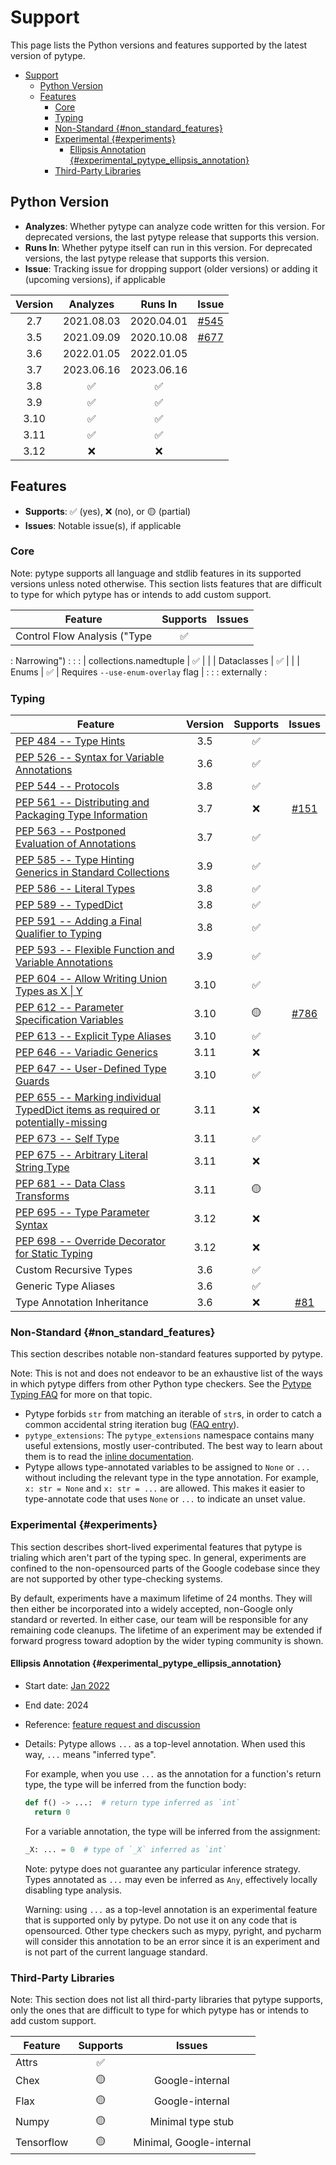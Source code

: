 <!--* freshness: { exempt: true } *-->

# Support

This page lists the Python versions and features supported by the latest version
of pytype.

<!--ts-->
* [Support](#support)
   * [Python Version](#python-version)
   * [Features](#features)
      * [Core](#core)
      * [Typing](#typing)
      * [Non-Standard {#non_standard_features}](#non-standard-non_standard_features)
      * [Experimental {#experiments}](#experimental-experiments)
         * [Ellipsis Annotation {#experimental_pytype_ellipsis_annotation}](#ellipsis-annotation-experimental_pytype_ellipsis_annotation)
      * [Third-Party Libraries](#third-party-libraries)

<!-- Created by https://github.com/ekalinin/github-markdown-toc -->
<!-- Added by: rechen, at: Wed Oct 25 03:33:16 PM PDT 2023 -->

<!--te-->

## Python Version

*   **Analyzes**: Whether pytype can analyze code written for this version. For
    deprecated versions, the last pytype release that supports this version.
*   **Runs In**: Whether pytype itself can run in this version. For deprecated
    versions, the last pytype release that supports this version.
*   **Issue**: Tracking issue for dropping support (older versions) or adding it
    (upcoming versions), if applicable

Version | Analyzes   | Runs In    | Issue
:-----: | :--------: | :--------: | :----------:
2.7     | 2021.08.03 | 2020.04.01 | [#545][py27]
3.5     | 2021.09.09 | 2020.10.08 | [#677][py35]
3.6     | 2022.01.05 | 2022.01.05 |
3.7     | 2023.06.16 | 2023.06.16 |
3.8     | ✅          | ✅          |
3.9     | ✅          | ✅          |
3.10    | ✅          | ✅          |
3.11    | ✅          | ✅          |
3.12    | ❌          | ❌          |

## Features

*   **Supports**: ✅ (yes), ❌ (no), or 🟡 (partial)
*   **Issues**: Notable issue(s), if applicable

### Core

Note: pytype supports all language and stdlib features in its supported versions
unless noted otherwise. This section lists features that are difficult to type
for which pytype has or intends to add custom support.

| Feature                      | Supports | Issues                             |
| ---------------------------- | :------: | :--------------------------------: |
| Control Flow Analysis ("Type | ✅        |                                    |
: Narrowing")                  :          :                                    :
| collections.namedtuple       | ✅        |                                    |
| Dataclasses                  | ✅        |                                    |
| Enums                        | ✅        | Requires `--use-enum-overlay` flag |
:                              :          : externally                         :

### Typing

Feature                                                                                 | Version | Supports | Issues
--------------------------------------------------------------------------------------- | :-----: | :------: | :----:
[PEP 484 -- Type Hints][484]                                                            | 3.5     | ✅        |
[PEP 526 -- Syntax for Variable Annotations][526]                                       | 3.6     | ✅        |
[PEP 544 -- Protocols][544]                                                             | 3.8     | ✅        |
[PEP 561 -- Distributing and Packaging Type Information][561]                           | 3.7     | ❌        | [#151][packaging]
[PEP 563 -- Postponed Evaluation of Annotations][563]                                   | 3.7     | ✅        |
[PEP 585 -- Type Hinting Generics in Standard Collections][585]                         | 3.9     | ✅        |
[PEP 586 -- Literal Types][586]                                                         | 3.8     | ✅        |
[PEP 589 -- TypedDict][589]                                                             | 3.8     | ✅        |
[PEP 591 -- Adding a Final Qualifier to Typing][591]                                    | 3.8     | ✅        |
[PEP 593 -- Flexible Function and Variable Annotations][593]                            | 3.9     | ✅        |
[PEP 604 -- Allow Writing Union Types as X \| Y][604]                                   | 3.10    | ✅        |
[PEP 612 -- Parameter Specification Variables][612]                                     | 3.10    | 🟡        | [#786][param-spec]
[PEP 613 -- Explicit Type Aliases][613]                                                 | 3.10    | ✅        |
[PEP 646 -- Variadic Generics][646]                                                     | 3.11    | ❌        |
[PEP 647 -- User-Defined Type Guards][647]                                              | 3.10    | ✅        |
[PEP 655 -- Marking individual TypedDict items as required or potentially-missing][655] | 3.11    | ❌        |
[PEP 673 -- Self Type][673]                                                             | 3.11    | ✅        |
[PEP 675 -- Arbitrary Literal String Type][675]                                         | 3.11    | ❌        |
[PEP 681 -- Data Class Transforms][681]                                                 | 3.11    | 🟡        |
[PEP 695 -- Type Parameter Syntax][695]                                                 | 3.12    | ❌        |
[PEP 698 -- Override Decorator for Static Typing][698]                                  | 3.12    | ❌        |
Custom Recursive Types                                                                  | 3.6     | ✅        |
Generic Type Aliases                                                                    | 3.6     | ✅        |
Type Annotation Inheritance                                                             | 3.6     | ❌        | [#81][annotation-inheritance]

### Non-Standard {#non_standard_features}

This section describes notable non-standard features supported by pytype.

Note: This is not and does not endeavor to be an exhaustive list of the ways in
which pytype differs from other Python type checkers. See the
[Pytype Typing FAQ][pytype-typing-faq] for more on that topic.

*   Pytype forbids `str` from matching an iterable of `str`s, in order to catch
    a common accidental string iteration bug
    ([FAQ entry][faq-noniterable-strings]).
*   `pytype_extensions`: The `pytype_extensions` namespace contains many useful
    extensions, mostly user-contributed. The best way to learn about them is to
    read the [inline documentation][pytype-extensions].
*   Pytype allows type-annotated variables to be assigned to `None` or `...`
    without including the relevant type in the type annotation. For example, `x:
    str = None` and `x: str = ...` are allowed. This makes it easier to
    type-annotate code that uses `None` or `...` to indicate an unset value.

### Experimental {#experiments}

This section describes short-lived experimental features that pytype is trialing
which aren't part of the typing spec. In general, experiments are confined to
the non-opensourced parts of the Google codebase since they are not supported by
other type-checking systems.

By default, experiments have a maximum lifetime of 24 months. They will then
either be incorporated into a widely accepted, non-Google only standard or
reverted. In either case, our team will be responsible for any remaining code
cleanups. The lifetime of an experiment may be extended if forward progress
toward adoption by the wider typing community is shown.

#### Ellipsis Annotation {#experimental_pytype_ellipsis_annotation}

*   Start date: [Jan 2022][experimental-ellipsis-commit]
*   End date: 2024
*   Reference: [feature request and discussion][ellipsis-issue]
*   Details: Pytype allows `...` as a top-level annotation. When used this way,
    `...` means "inferred type".

    For example, when you use `...` as the annotation for a function's return
    type, the type will be inferred from the function body:

    ```python
    def f() -> ...:  # return type inferred as `int`
      return 0
    ```

    For a variable annotation, the type will be inferred from the assignment:

    ```python
    _X: ... = 0  # type of `_X` inferred as `int`
    ```

    Note: pytype does not guarantee any particular inference strategy. Types
    annotated as `...` may even be inferred as `Any`, effectively locally
    disabling type analysis.

    Warning: using `...` as a top-level annotation is an experimental feature
    that is supported only by pytype. Do not use it on any code that is
    opensourced. Other type checkers such as mypy, pyright, and pycharm will
    consider this annotation to be an error since it is an experiment and is not
    part of the current language standard.

### Third-Party Libraries

Note: This section does not list all third-party libraries that pytype supports,
only the ones that are difficult to type for which pytype has or intends to add
custom support.

Feature    | Supports | Issues
---------- | :------: | :----------------------:
Attrs      | ✅        |
Chex       | 🟡        | Google-internal
Flax       | 🟡        | Google-internal
Numpy      | 🟡        | Minimal type stub
Tensorflow | 🟡        | Minimal, Google-internal

[484]: https://www.python.org/dev/peps/pep-0484
[526]: https://www.python.org/dev/peps/pep-0526
[544]: https://www.python.org/dev/peps/pep-0544
[561]: https://www.python.org/dev/peps/pep-0561
[563]: https://www.python.org/dev/peps/pep-0563
[585]: https://www.python.org/dev/peps/pep-0585
[586]: https://www.python.org/dev/peps/pep-0586
[589]: https://www.python.org/dev/peps/pep-0589
[591]: https://www.python.org/dev/peps/pep-0591
[593]: https://www.python.org/dev/peps/pep-0593
[604]: https://www.python.org/dev/peps/pep-0604
[612]: https://www.python.org/dev/peps/pep-0612
[613]: https://www.python.org/dev/peps/pep-0613
[646]: https://www.python.org/dev/peps/pep-0646
[647]: https://www.python.org/dev/peps/pep-0647
[655]: https://peps.python.org/pep-0655/
[673]: https://www.python.org/dev/peps/pep-0673
[675]: https://peps.python.org/pep-0675/
[681]: https://peps.python.org/pep-0681/
[695]: https://peps.python.org/pep-0695/
[698]: https://peps.python.org/pep-0698/
[annotated]: https://github.com/google/pytype/issues/791
[annotation-inheritance]: https://github.com/google/pytype/issues/81
[ellipsis-issue]: https://github.com/python/typing/issues/276
[experimental-ellipsis-commit]: https://github.com/google/pytype/commit/9f3f21e7a5bcedf6584bb41fd228878498182991
[faq-noniterable-strings]: https://google.github.io/pytype/faq.html#why-doesnt-str-match-against-string-iterables
[generic-aliases]: https://github.com/google/pytype/issues/793
[packaging]: https://github.com/google/pytype/issues/151
[param-spec]: https://github.com/google/pytype/issues/786
[py27]: https://github.com/google/pytype/issues/545
[py35]: https://github.com/google/pytype/issues/677
[py311]: https://github.com/google/pytype/issues/1308
[pytype-extensions]: https://github.com/google/pytype/tree/main/pytype_extensions/__init__.py
[pytype-typing-faq]: https://google.github.io/pytype/typing_faq.html
[self]: https://github.com/google/pytype/issues/1283
[type-guards]: https://github.com/google/pytype/issues/916
